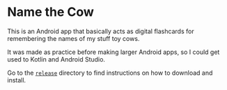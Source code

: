 # Name the Cow

This is an Android app that basically acts as digital flashcards for remembering the names of my stuff toy cows. 

It was made as practice before making larger Android apps, so I could get used to Kotlin and Android Studio.

Go to the [`release`](https://github.com/daytrick/Cow_Flashcards/tree/master/app/release) directory to find instructions on how to download and install.
